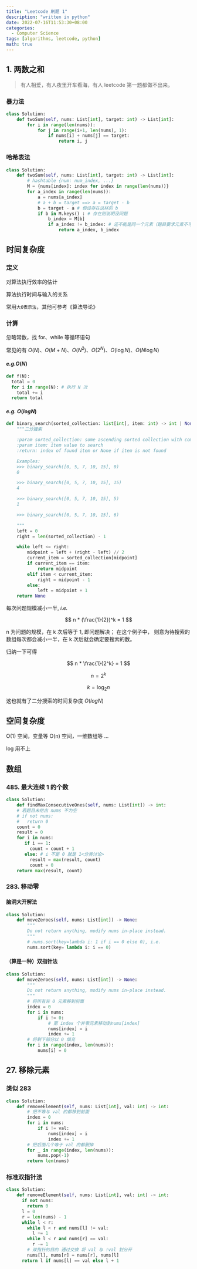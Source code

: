 ```yaml
---
title: "Leetcode 刷题 1"
description: "written in python"
date: 2022-07-16T11:53:30+08:00
categories:
  - Computer Science
tags: [algorithms, leetcode, python]
math: true
---
```


## 1. 两数之和

> 有人相爱，有人夜里开车看海，有人 leetcode 第一题都做不出来。

### 暴力法

```python
class Solution:
    def twoSum(self, nums: List[int], target: int) -> List[int]:
        for i in range(len(nums)):
            for j in range(i+1, len(nums), 1):
                if nums[i] + nums[j] == target:
                    return i, j
```

### 哈希表法

```python
class Solution:
    def twoSum(self, nums: List[int], target: int) -> List[int]:
        # hashtable {num: num_index, ...}
        M = {nums[index]: index for index in range(len(nums))}
        for a_index in range(len(nums)):
            a = nums[a_index]
            # a + b = target ==> a = target - b
            b = target - a # 假设存在这样的 b
            if b in M.keys() : # 存在则说明没问题
                b_index = M[b]
                if a_index != b_index: # 还不能是同一个元素（题目要求元素不可重复使用）
                    return a_index, b_index
```

## 时间复杂度

### 定义

对算法执行效率的估计

算法执行时间与输入的关系

常用`大O表示法`，其他可参考《算法导论》

### 计算

忽略常数，找 for、while 等循环语句

常见的有
$O(N)$、$O(M + N)$、$O(N^2)$、$O(2^N)$、$O(\log{N})$、$O(N \log{N})$

#### _e.g._$O(N)$

```python
def f(N):
  total = 0
  for i in range(N): # 执行 N 次
    total += i
  return total
```

#### _e.g._ $O(log N)$

```python
def binary_search(sorted_collection: list[int], item: int) -> int | None:
    """二分搜索

    :param sorted_collection: some ascending sorted collection with comparable items
    :param item: item value to search
    :return: index of found item or None if item is not found

    Examples:
    >>> binary_search([0, 5, 7, 10, 15], 0)
    0

    >>> binary_search([0, 5, 7, 10, 15], 15)
    4

    >>> binary_search([0, 5, 7, 10, 15], 5)
    1

    >>> binary_search([0, 5, 7, 10, 15], 6)

    """
    left = 0
    right = len(sorted_collection) - 1

    while left <= right:
        midpoint = left + (right - left) // 2
        current_item = sorted_collection[midpoint]
        if current_item == item:
            return midpoint
        elif item < current_item:
            right = midpoint - 1
        else:
            left = midpoint + 1
    return None
```

每次问题规模减小一半, _i.e._

$$
  n * (\frac{1}{2})^k = 1
$$

n 为问题的规模，在 k 次后等于 1, 即问题解决；
在这个例子中，
则意为待搜索的数组每次都会减小一半，在 k 次后就会确定要搜索的数。

归纳一下可得

$$
  n * \frac{1}{2^k} = 1
$$

$$
  n = 2^k
$$

$$
  k = \log_2{n}
$$

这也就有了二分搜索的时间复杂度 $O(log N)$

## 空间复杂度

O(1) 空间，变量等
O(n) 空间，一维数组等
...

log 用不上

## 数组

### 485. 最大连续 1 的个数

```python
class Solution:
    def findMaxConsecutiveOnes(self, nums: List[int]) -> int:
    # 若题目未给出 nums 不为空
    # if not nums:
    #   return 0
    count = 0
    result = 0
    for i in nums:
       if i == 1:
         count = count + 1
       else: # i 不是 0 就是 1<分类讨论>
         result = max(result, count)
         count = 0
    return max(result, count)
```

### 283. 移动零

#### 脑洞大开解法

```python
class Solution:
    def moveZeroes(self, nums: List[int]) -> None:
        """
        Do not return anything, modify nums in-place instead.
        """
        # nums.sort(key=lambda i: 1 if i == 0 else 0), i.e.
        nums.sort(key= lambda i: i == 0)
```

#### （算是一种）双指针法

```python
class Solution:
    def moveZeroes(self, nums: List[int]) -> None:
        """
        Do not return anything, modify nums in-place instead.
        """
        # 将所有非 0 元素移到前面
        index = 0
        for i in nums:
            if i != 0:
                # 第 index 个非零元素移动到nums[index]
                nums[index] = i
                index += 1
        # 将剩下部分以 0 填充
        for i in range(index, len(nums)):
            nums[i] = 0
```

## 27. 移除元素

### 类似 283

```python
class Solution:
    def removeElement(self, nums: List[int], val: int) -> int:
        # 把不等与 val 的都移到前面
        index = 0
        for i in nums:
            if i != val:
                nums[index] = i
                index += 1
        # 把后面几个等于 val 的都删掉
        for _ in range(index, len(nums)):
            nums.pop(-1)
        return len(nums)
```

### 标准双指针法

```python
class Solution:
    def removeElement(self, nums: List[int], val: int) -> int:
      if not nums:
        return 0
      l = 0
      r = len(nums) - 1
      while l < r:
        while l < r and nums[l] != val:
          l += 1
        while l < r and nums[r] == val:
          r -= 1
        # 双指针的目的 通过交换 将 val 与 !val 划分开
        nums[l], nums[r] = nums[r], nums[l]
      return l if nums[l] == val else l + 1
```
